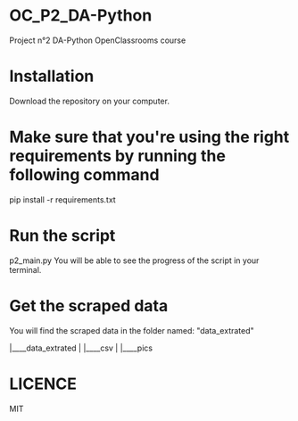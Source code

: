# OC_P2_DA-Python
Project n°2 DA-Python OpenClassrooms course

# Installation

Download the repository on your computer.

# Make sure that you're using the right requirements by running the following command

pip install -r requirements.txt

# Run the script
p2_main.py
You will be able to see the progress of the script in your terminal.

# Get the scraped data

You will find the scraped data in the folder named: "data_extrated"

|____data_extrated
| |____csv
| |____pics

# LICENCE

MIT

